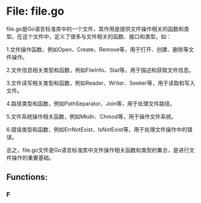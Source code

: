 # File: file.go

file.go是Go语言标准库中的一个文件，其作用是提供文件操作相关的函数和类型。在这个文件中，定义了很多与文件相关的函数、接口和类型，如：

1.文件操作函数，例如Open、Create、Remove等，用于打开、创建、删除等文件操作。

2.文件信息相关类型和函数，例如FileInfo、Stat等，用于描述和获取文件信息。

3.文件读写相关类型和函数，例如Reader、Writer、Seeker等，用于读取和写入文件。

4.路径类型和函数，例如PathSeparator、Join等，用于处理文件路径。

5.文件系统操作相关函数，例如Mkdir、Chmod等，用于操作文件系统。

6.错误类型和函数，例如ErrNotExist、IsNotExist等，用于处理文件操作中的错误。

总之，file.go文件是Go语言标准库中文件操作相关函数和类型的集合，是进行文件操作的重要基础。

## Functions:

### F





